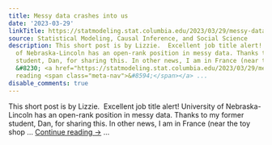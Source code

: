 ```yaml
---
title: Messy data crashes into us
date: '2023-03-29'
linkTitle: https://statmodeling.stat.columbia.edu/2023/03/29/messy-data-crashes-into-us/
source: Statistical Modeling, Causal Inference, and Social Science
description: This short post is by Lizzie.  Excellent job title alert! University
  of Nebraska-Lincoln has an open-rank position in messy data. Thanks to my former
  student, Dan, for sharing this. In other news, I am in France (near the toy shop
  &#8230; <a href="https://statmodeling.stat.columbia.edu/2023/03/29/messy-data-crashes-into-us/">Continue
  reading <span class="meta-nav">&#8594;</span></a> ...
disable_comments: true
---
```

This short post is by Lizzie.  Excellent job title alert! University of Nebraska-Lincoln has an open-rank position in messy data. Thanks to my former student, Dan, for sharing this. In other news, I am in France (near the toy shop &#8230; <a href="https://statmodeling.stat.columbia.edu/2023/03/29/messy-data-crashes-into-us/">Continue reading <span class="meta-nav">&#8594;</span></a> ...
